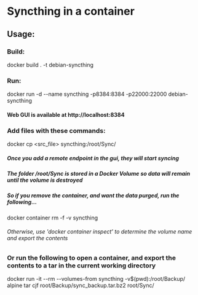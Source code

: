 # Syncthing in a container

## Usage:

### Build:
docker build . -t debian-syncthing

### Run:
docker run -d --name syncthing -p8384:8384 -p22000:22000 debian-syncthing

#### Web GUI is available at http://localhost:8384
### Add files with these commands:
docker cp <src_file> syncthing:/root/Sync/

##### Once you add a remote endpoint in the gui, they will start syncing



##### The folder /root/Sync is stored in a Docker Volume so data will remain until the volume is destroyed

##### So if you remove the container, and want the data purged, run the following...
docker container rm -f -v syncthing

###### Otherwise, use 'docker container inspect' to determine the volume name and export the contents
### Or run the following to open a container, and export the contents to a tar in the current working directory
docker run -it --rm --volumes-from syncthing -v$(pwd):/root/Backup/ alpine tar cjf root/Backup/sync_backup.tar.bz2 root/Sync/

